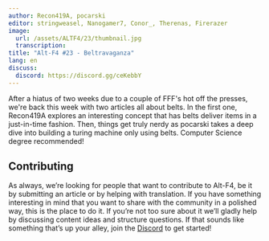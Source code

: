 ```yaml
---
author: Recon419A, pocarski
editor: stringweasel, Nanogamer7, Conor_, Therenas, Firerazer
image:
  url: /assets/ALTF4/23/thumbnail.jpg
  transcription:
title: "Alt-F4 #23 - Beltravaganza"
lang: en
discuss:
  discord: https://discord.gg/ceKebbY
---
```


After a hiatus of two weeks due to a couple of FFF's hot off the presses, we're back this week with two articles all about belts. In the first one, Recon419A explores an interesting concept that has belts deliver items in a just-in-time fashion. Then, things get truly nerdy as pocarski takes a deep dive into building a turing machine only using belts. Computer Science degree recommended!

## Contributing

As always, we’re looking for people that want to contribute to Alt-F4, be it by submitting an article or by helping with translation. If you have something interesting in mind that you want to share with the community in a polished way, this is the place to do it. If you’re not too sure about it we’ll gladly help by discussing content ideas and structure questions. If that sounds like something that’s up your alley, join the [Discord](https://discord.gg/nxnCFkb) to get started!
